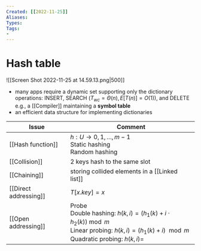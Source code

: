 ```yaml
---
Created: [[2022-11-25]]
Aliases: 
Types: 
Tags: 
- 
---
```

# Hash table
![[Screen Shot 2022-11-25 at 14.59.13.png|500]]
- many apps require a dynamic set supporting only the dictionary operations: 
  INSERT, SEARCH ($T_{wc}=\Theta(n), E[T(n)]=O(1)$), and DELETE
  e.g., a [[Compiler]] maintaining a **symbol table**
- an efficient data structure for implementing dictionaries

| Issue                 | Comment                                                                                                 |
| --------------------- | ------------------------------------------------------------------------------------------------------- |
| [[Hash function]]     | $h:U\rightarrow {0, 1, \dots, m-1}$<br>Static hashing<br>Random hashing                                 |
| [[Collision]]         | 2 keys hash to the same slot                                                                            |
| [[Chaining]]          | storing collided elements in a [[Linked list]]                                                          |
| [[Direct addressing]] | $T[x.key]=x$                                                                                            |
| [[Open addressing]]   | Probe<br>Double hashing: $h(k, i)=(h_1(k)+i\cdot h_2(k))\bmod m$<br>Linear probing: $h(k, i)=(h_1(k)+i)\mod m$<br>Quadratic probing: $h(k, i)=$ |
